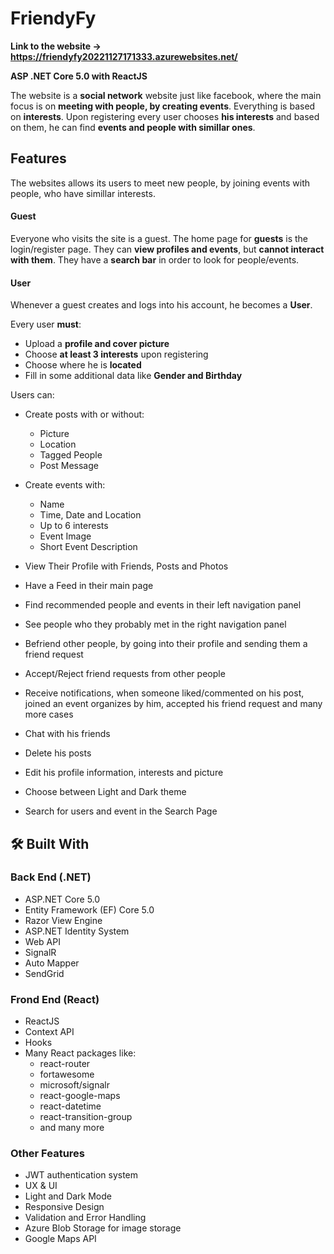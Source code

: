 # FriendyFy

**Link to the website -> https://friendyfy20221127171333.azurewebsites.net/**

**ASP .NET Core 5.0 with ReactJS**

The website is a **social network** website just like facebook, where the main focus is on **meeting with people, by creating events**. Everything is based on **interests**. Upon registering every user chooses **his interests** and based on them, he can find **events and people with simillar ones**.

## **Features**

The websites allows its users to meet new people, by joining events with people, who have simillar interests.

#### **Guest**

Everyone who visits the site is a guest.
The home page for **guests** is the login/register page. They can **view profiles and events**, but **cannot interact with them**. They have a **search bar** in order to look for people/events.

#### **User**

Whenever a guest creates and logs into his account, he becomes a **User**.

Every user **must**:
- Upload a **profile and cover picture**
- Choose **at least 3 interests** upon registering
- Choose where he is **located**
- Fill in some additional data like **Gender and Birthday**

Users can:

- Create posts with or without:
  - Picture
  - Location
  - Tagged People
  - Post Message

- Create events with:
  - Name
  - Time, Date and Location
  - Up to 6 interests
  - Event Image
  - Short Event Description
 
- View Their Profile with Friends, Posts and Photos
- Have a Feed in their main page
- Find recommended people and events in their left navigation panel
- See people who they probably met in the right navigation panel
- Befriend other people, by going into their profile and sending them a friend request
- Accept/Reject friend requests from other people
- Receive notifications, when someone liked/commented on his post, joined an event organizes by him, accepted his friend request and many more cases
- Chat with his friends
- Delete his posts
- Edit his profile information, interests and picture
- Choose between Light and Dark theme
- Search for users and event in the Search Page



## :hammer_and_wrench: Built With
### Back End (.NET)
- ASP.NET Core 5.0
- Entity Framework (EF) Core 5.0
- Razor View Engine
- ASP.NET Identity System
- Web API
- SignalR
- Auto Mapper
- SendGrid

### Frond End (React)
- ReactJS
- Context API
- Hooks
- Many React packages like:
  - react-router
  - fortawesome
  - microsoft/signalr
  - react-google-maps
  - react-datetime
  - react-transition-group
  - and many more

### Other Features
- JWT authentication system
- UX & UI
- Light and Dark Mode
- Responsive Design
- Validation and Error Handling
- Azure Blob Storage for image storage
- Google Maps API
